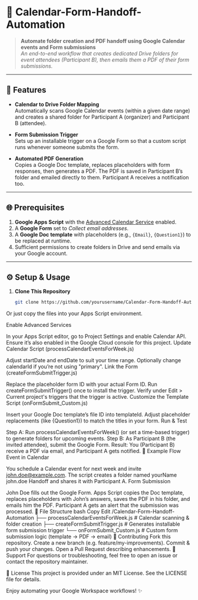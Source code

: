 # 📆 **Calendar-Form-Handoff-Automation** 

> **Automate folder creation and PDF handoff using Google Calendar events and Form submissions**  
> *An end-to-end workflow that creates dedicated Drive folders for event attendees (Participant B), then emails them a PDF of their form submissions.*

---

## 🎉 Features
- **Calendar to Drive Folder Mapping**  
  Automatically scans Google Calendar events (within a given date range) and creates a shared folder for Participant A (organizer) and Participant B (attendee).

- **Form Submission Trigger**  
  Sets up an installable trigger on a Google Form so that a custom script runs whenever someone submits the form.

- **Automated PDF Generation**  
  Copies a Google Doc template, replaces placeholders with form responses, then generates a PDF. The PDF is saved in Participant B’s folder and emailed directly to them. Participant A receives a notification too.

---

## 🌐 Prerequisites
1. **Google Apps Script** with the [Advanced Calendar Service](https://developers.google.com/apps-script/advanced/calendar) enabled.  
2. A **Google Form** set to *Collect email addresses*.
3. A **Google Doc template** with placeholders (e.g., `{Email}`, `{Question1}`) to be replaced at runtime.
4. Sufficient permissions to create folders in Drive and send emails via your Google account.

---

## ⚙️ Setup & Usage

1. **Clone This Repository**  
   ```bash
   git clone https://github.com/yourusername/Calendar-Form-Handoff-Automation.git
Or just copy the files into your Apps Script environment.

Enable Advanced Services

In your Apps Script editor, go to Project Settings and enable Calendar API.
Ensure it’s also enabled in the Google Cloud console for this project.
Update Calendar Script (processCalendarEventsForWeek.js)

Adjust startDate and endDate to suit your time range.
Optionally change calendarId if you’re not using "primary".
Link the Form (createFormSubmitTrigger.js)

Replace the placeholder form ID with your actual Form ID.
Run createFormSubmitTrigger() once to install the trigger.
Verify under Edit > Current project's triggers that the trigger is active.
Customize the Template Script (onFormSubmit_Custom.js)

Insert your Google Doc template’s file ID into templateId.
Adjust placeholder replacements (like {Question1}) to match the titles in your form.
Run & Test

Step A: Run processCalendarEventsForWeek() (or set a time-based trigger) to generate folders for upcoming events.
Step B: As Participant B (the invited attendee), submit the Google Form.
Result: You (Participant B) receive a PDF via email, and Participant A gets notified.
🚀 Example Flow
Event in Calendar

You schedule a Calendar event for next week and invite john.doe@example.com.
The script creates a folder named yourName john.doe Handoff and shares it with Participant A.
Form Submission

John Doe fills out the Google Form.
Apps Script copies the Doc template, replaces placeholders with John’s answers, saves the PDF in his folder, and emails him the PDF.
Participant A gets an alert that the submission was processed.
📂 File Structure
bash
Copy
Edit
/Calendar-Form-Handoff-Automation
├── processCalendarEventsForWeek.js   # Calendar scanning & folder creation
├── createFormSubmitTrigger.js        # Generates installable form submission trigger
└── onFormSubmit_Custom.js            # Custom form submission logic (template -> PDF -> email)
🔧 Contributing
Fork this repository.
Create a new branch (e.g. feature/my-improvements).
Commit & push your changes.
Open a Pull Request describing enhancements.
💌 Support
For questions or troubleshooting, feel free to open an issue or contact the repository maintainer.

📝 License
This project is provided under an MIT License. See the LICENSE file for details.

Enjoy automating your Google Workspace workflows! ✨
